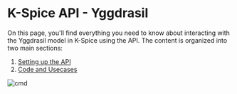 # K-Spice API - Yggdrasil

On this page, you'll find everything you need to know about interacting with the Yggdrasil model in K-Spice using the API. The content is organized into two main sections:

1. [Setting up the API](https://github.com/eryksiejka47/K-Spice-API-Yggdrasil/tree/2de80aeca7321c5595e6784dc768446defb918c2/Setup)
2. [Code and Usecases](#step-two---package-installation)


![cmd](https://github.com/eryksiejka47/K-Spice-API-set-up/blob/730f3a316a97ed3d864d9cbfe33ebe2379f28816/images/bin64.PNG)

